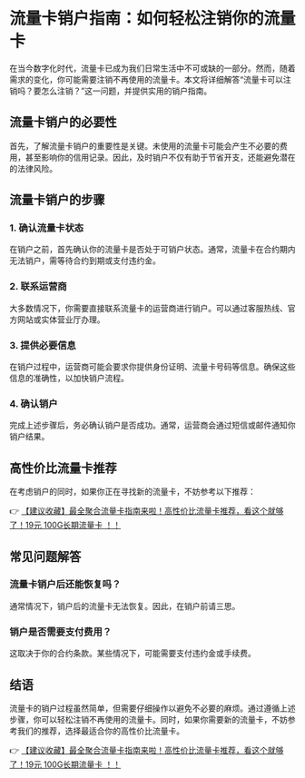 # 流量卡销户指南：如何轻松注销你的流量卡

在当今数字化时代，流量卡已成为我们日常生活中不可或缺的一部分。然而，随着需求的变化，你可能需要注销不再使用的流量卡。本文将详细解答“流量卡可以注销吗？要怎么注销？”这一问题，并提供实用的销户指南。

## 流量卡销户的必要性

首先，了解流量卡销户的重要性是关键。未使用的流量卡可能会产生不必要的费用，甚至影响你的信用记录。因此，及时销户不仅有助于节省开支，还能避免潜在的法律风险。

## 流量卡销户的步骤

### 1. 确认流量卡状态

在销户之前，首先确认你的流量卡是否处于可销户状态。通常，流量卡在合约期内无法销户，需等待合约到期或支付违约金。

### 2. 联系运营商

大多数情况下，你需要直接联系流量卡的运营商进行销户。可以通过客服热线、官方网站或实体营业厅办理。

### 3. 提供必要信息

在销户过程中，运营商可能会要求你提供身份证明、流量卡号码等信息。确保这些信息的准确性，以加快销户流程。

### 4. 确认销户

完成上述步骤后，务必确认销户是否成功。通常，运营商会通过短信或邮件通知你销户结果。

## 高性价比流量卡推荐

在考虑销户的同时，如果你正在寻找新的流量卡，不妨参考以下推荐：

👉 [【建议收藏】最全聚合流量卡指南来啦！高性价比流量卡推荐，看这个就够了！19元 100G长期流量卡 ！！](https://bit.ly/Liuliangka)

## 常见问题解答

### 流量卡销户后还能恢复吗？

通常情况下，销户后的流量卡无法恢复。因此，在销户前请三思。

### 销户是否需要支付费用？

这取决于你的合约条款。某些情况下，可能需要支付违约金或手续费。

## 结语

流量卡的销户过程虽然简单，但需要仔细操作以避免不必要的麻烦。通过遵循上述步骤，你可以轻松注销不再使用的流量卡。同时，如果你需要新的流量卡，不妨参考我们的推荐，选择最适合你的高性价比流量卡。

👉 [【建议收藏】最全聚合流量卡指南来啦！高性价比流量卡推荐，看这个就够了！19元 100G长期流量卡 ！！](https://bit.ly/Liuliangka)
